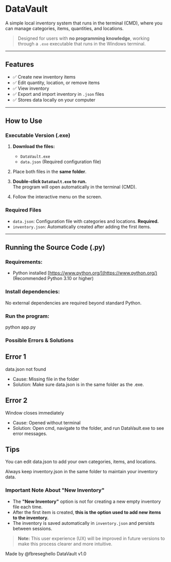 # DataVault

A simple local inventory system that runs in the terminal (CMD), where you can manage categories, items, quantities, and locations.

> Designed for users with **no programming knowledge**, working through a `.exe` executable that runs in the Windows terminal.

---

## Features

- ✅ Create new inventory items
- ✅ Edit quantity, location, or remove items
- ✅ View inventory
- ✅ Export and import inventory in `.json` files
- ✅ Stores data locally on your computer

---

## How to Use

### **Executable Version (.exe)**

1. **Download the files:**
   - `DataVault.exe`
   - `data.json` (Required configuration file)

2. Place both files in the **same folder**.

3. **Double-click `DataVault.exe` to run.**  
   The program will open automatically in the terminal (CMD).

4. Follow the interactive menu on the screen.

### Required Files

- `data.json`: Configuration file with categories and locations. **Required.**
- `inventory.json`: Automatically created after adding the first items.

---

## **Running the Source Code (.py)**

### Requirements:

- Python installed [https://www.python.org/](https://www.python.org/)  
(Recommended Python 3.10 or higher)

### Install dependencies:

No external dependencies are required beyond standard Python.

### Run the program:

python app.py

### Possible Errors & Solutions

## Error 1
data.json not found	
- Cause: Missing file in the folder	
- Solution: Make sure data.json is in the same folder as the .exe.

## Error 2
Window closes immediately	
- Cause: Opened without terminal
- Solution: Open cmd, navigate to the folder, and run DataVault.exe to see error messages.

## Tips
You can edit data.json to add your own categories, items, and locations.

Always keep inventory.json in the same folder to maintain your inventory data.

### Important Note About "New Inventory"

- The **"New Inventory"** option is not for creating a new empty inventory file each time.
- After the first item is created, **this is the option used to add new items to the inventory.**
- The inventory is saved automatically in `inventory.json` and persists between sessions.

> **Note:** This user experience (UX) will be improved in future versions to make this process clearer and more intuitive.

Made by @fbreseghello
DataVault v1.0
